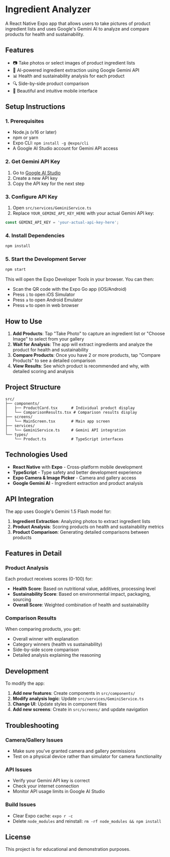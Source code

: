 # Ingredient Analyzer

A React Native Expo app that allows users to take pictures of product ingredient lists and uses Google's Gemini AI to analyze and compare products for health and sustainability.

## Features

- 📷 Take photos or select images of product ingredient lists
- 🤖 AI-powered ingredient extraction using Google Gemini API
- 📊 Health and sustainability analysis for each product
- 🔍 Side-by-side product comparison
- 📱 Beautiful and intuitive mobile interface

## Setup Instructions

### 1. Prerequisites

- Node.js (v16 or later)
- npm or yarn
- Expo CLI: `npm install -g @expo/cli`
- A Google AI Studio account for Gemini API access

### 2. Get Gemini API Key

1. Go to [Google AI Studio](https://aistudio.google.com/app/apikey)
2. Create a new API key
3. Copy the API key for the next step

### 3. Configure API Key

1. Open `src/services/GeminiService.ts`
2. Replace `YOUR_GEMINI_API_KEY_HERE` with your actual Gemini API key:

```typescript
const GEMINI_API_KEY = 'your-actual-api-key-here';
```

### 4. Install Dependencies

```bash
npm install
```

### 5. Start the Development Server

```bash
npm start
```

This will open the Expo Developer Tools in your browser. You can then:

- Scan the QR code with the Expo Go app (iOS/Android)
- Press `i` to open iOS Simulator
- Press `a` to open Android Emulator
- Press `w` to open in web browser

## How to Use

1. **Add Products**: Tap "Take Photo" to capture an ingredient list or "Choose Image" to select from your gallery
2. **Wait for Analysis**: The app will extract ingredients and analyze the product for health and sustainability
3. **Compare Products**: Once you have 2 or more products, tap "Compare Products" to see a detailed comparison
4. **View Results**: See which product is recommended and why, with detailed scoring and analysis

## Project Structure

```
src/
├── components/
│   ├── ProductCard.tsx      # Individual product display
│   └── ComparisonResults.tsx # Comparison results display
├── screens/
│   └── MainScreen.tsx       # Main app screen
├── services/
│   └── GeminiService.ts     # Gemini API integration
└── types/
    └── Product.ts           # TypeScript interfaces
```

## Technologies Used

- **React Native** with **Expo** - Cross-platform mobile development
- **TypeScript** - Type safety and better development experience
- **Expo Camera & Image Picker** - Camera and gallery access
- **Google Gemini AI** - Ingredient extraction and product analysis

## API Integration

The app uses Google's Gemini 1.5 Flash model for:

1. **Ingredient Extraction**: Analyzing photos to extract ingredient lists
2. **Product Analysis**: Scoring products on health and sustainability metrics
3. **Product Comparison**: Generating detailed comparisons between products

## Features in Detail

### Product Analysis
Each product receives scores (0-100) for:
- **Health Score**: Based on nutritional value, additives, processing level
- **Sustainability Score**: Based on environmental impact, packaging, sourcing
- **Overall Score**: Weighted combination of health and sustainability

### Comparison Results
When comparing products, you get:
- Overall winner with explanation
- Category winners (health vs sustainability)
- Side-by-side score comparison
- Detailed analysis explaining the reasoning

## Development

To modify the app:

1. **Add new features**: Create components in `src/components/`
2. **Modify analysis logic**: Update `src/services/GeminiService.ts`
3. **Change UI**: Update styles in component files
4. **Add new screens**: Create in `src/screens/` and update navigation

## Troubleshooting

### Camera/Gallery Issues
- Make sure you've granted camera and gallery permissions
- Test on a physical device rather than simulator for camera functionality

### API Issues
- Verify your Gemini API key is correct
- Check your internet connection
- Monitor API usage limits in Google AI Studio

### Build Issues
- Clear Expo cache: `expo r -c`
- Delete `node_modules` and reinstall: `rm -rf node_modules && npm install`

## License

This project is for educational and demonstration purposes.
